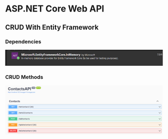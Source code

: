 # ASP.NET Core Web API
## CRUD With Entity Framework
### Dependencies
![Packed](packed.png)
### CRUD Methods
![CRUD](CRUD.png)


